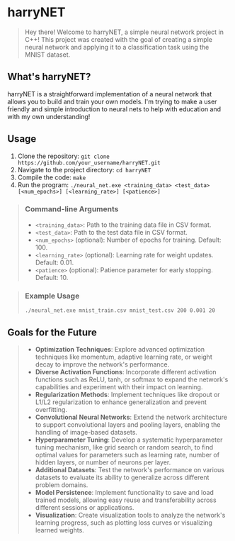 # harryNET

> Hey there! Welcome to harryNET, a simple neural network project in C++! This project was created with the goal of creating a simple neural network and applying it to a classification task using the MNIST dataset.

## What's harryNET?

harryNET is a straightforward implementation of a neural network that allows you to build and train your own models. I'm trying to make a user friendly and simple introduction to neural nets to help with education and with my own understanding!

## Usage

1. Clone the repository: `git clone https://github.com/your_username/harryNET.git`
2. Navigate to the project directory: `cd harryNET`
3. Compile the code: `make`
4. Run the program: `./neural_net.exe <training_data> <test_data> [<num_epochs>] [<learning_rate>] [<patience>]`

> ### Command-line Arguments
> 
> - `<training_data>`: Path to the training data file in CSV format.
> - `<test_data>`: Path to the test data file in CSV format.
> - `<num_epochs>` (optional): Number of epochs for training. Default: 100.
> - `<learning_rate>` (optional): Learning rate for weight updates. Default: 0.01.
> - `<patience>` (optional): Patience parameter for early stopping. Default: 10.

> ### Example Usage
> 
> ```
> ./neural_net.exe mnist_train.csv mnist_test.csv 200 0.001 20
> ```

## Goals for the Future

> - **Optimization Techniques**: Explore advanced optimization techniques like momentum, adaptive learning rate, or weight decay to improve the network's performance.
> - **Diverse Activation Functions**: Incorporate different activation functions such as ReLU, tanh, or softmax to expand the network's capabilities and experiment with their impact on learning.
> - **Regularization Methods**: Implement techniques like dropout or L1/L2 regularization to enhance generalization and prevent overfitting.
> - **Convolutional Neural Networks**: Extend the network architecture to support convolutional layers and pooling layers, enabling the handling of image-based datasets.
> - **Hyperparameter Tuning**: Develop a systematic hyperparameter tuning mechanism, like grid search or random search, to find optimal values for parameters such as learning rate, number of hidden layers, or number of neurons per layer.
> - **Additional Datasets**: Test the network's performance on various datasets to evaluate its ability to generalize across different problem domains.
> - **Model Persistence**: Implement functionality to save and load trained models, allowing easy reuse and transferability across different sessions or applications.
> - **Visualization**: Create visualization tools to analyze the network's learning progress, such as plotting loss curves or visualizing learned weights.